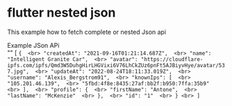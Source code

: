 # flutter nested json
This example how to fetch complete or nested Json api

Example JSon APi <br>
"" [
`{  <br>
  "createdAt": "2021-09-16T01:21:14.687Z",  <br>
  "name": "Intelligent Granite Car",  <br>
  "avatar": "https://cloudflare-ipfs.com/ipfs/Qmd3W5DuhgHirLHGVixi6V76LhCkZUz6pnFt5AJBiyvHye/avatar/537.jpg",  <br>
  "updateAt": "2022-08-24T18:11:33.019Z",  <br>
  "username": "Alexis_Bergstrom91",  <br>
  "knownIps": [  <br>
    "105.201.46.139",  <br>
    "5fbd:4f8e:8435:27af:bb2f:b950:7ffa:35b9"  <br>
  ],  <br>
  "profile": {  <br>
    "firstName": "Antone",  <br>
    "lastName": "McKenzie"  <br>
  },  <br>
  "id": "1"  <br>
  } <br>
] `
